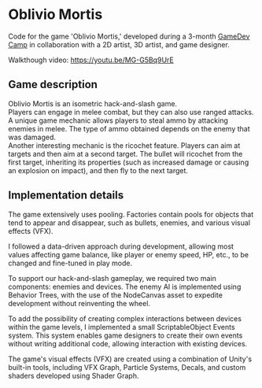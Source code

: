 # Oblivio Mortis
Code for the game 'Oblivio Mortis,' developed during a 3-month  [GameDev Camp](https://gamedev.camp) in collaboration with a 2D artist, 3D artist, and game designer.   

Walkthough video: https://youtu.be/MG-G5Bq9UrE

## Game description
Oblivio Mortis is an isometric hack-and-slash game.   
Players can engage in melee combat, but they can also use ranged attacks.    
A unique game mechanic allows players to steal ammo by attacking enemies in melee. The type of ammo obtained depends on the enemy that was damaged.   
Another interesting mechanic is the ricochet feature. Players can aim at targets and then aim at a second target. The bullet will ricochet from the first target, inheriting its properties (such as increased damage or causing an explosion on impact), and then fly to the next target.

## Implementation details
The game extensively uses pooling. Factories contain pools for objects that tend to appear and disappear, such as bullets, enemies, and various visual effects (VFX). 

I followed a data-driven approach during development, allowing most values affecting game balance, like player or enemy speed, HP, etc., to be changed and fine-tuned in play mode.

To support our hack-and-slash gameplay, we required two main components: enemies and devices. The enemy AI is implemented using Behavior Trees, with the use of the NodeCanvas asset to expedite development without reinventing the wheel.

To add the possibility of creating complex interactions between devices within the game levels, I implemented a small ScriptableObject Events system. This system enables game designers to create their own events without writing additional code, allowing interaction with existing devices.

The game's visual effects (VFX) are created using a combination of Unity's built-in tools, including VFX Graph, Particle Systems, Decals, and custom shaders developed using Shader Graph.  
